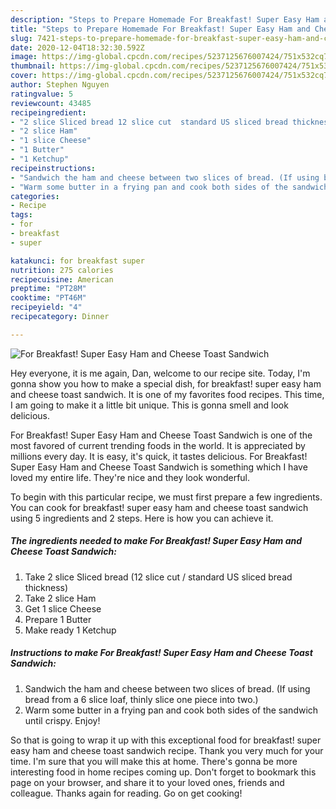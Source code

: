 ```yaml
---
description: "Steps to Prepare Homemade For Breakfast! Super Easy Ham and Cheese Toast Sandwich"
title: "Steps to Prepare Homemade For Breakfast! Super Easy Ham and Cheese Toast Sandwich"
slug: 7421-steps-to-prepare-homemade-for-breakfast-super-easy-ham-and-cheese-toast-sandwich
date: 2020-12-04T18:32:30.592Z
image: https://img-global.cpcdn.com/recipes/5237125676007424/751x532cq70/for-breakfast-super-easy-ham-and-cheese-toast-sandwich-recipe-main-photo.jpg
thumbnail: https://img-global.cpcdn.com/recipes/5237125676007424/751x532cq70/for-breakfast-super-easy-ham-and-cheese-toast-sandwich-recipe-main-photo.jpg
cover: https://img-global.cpcdn.com/recipes/5237125676007424/751x532cq70/for-breakfast-super-easy-ham-and-cheese-toast-sandwich-recipe-main-photo.jpg
author: Stephen Nguyen
ratingvalue: 5
reviewcount: 43485
recipeingredient:
- "2 slice Sliced bread 12 slice cut  standard US sliced bread thickness"
- "2 slice Ham"
- "1 slice Cheese"
- "1 Butter"
- "1 Ketchup"
recipeinstructions:
- "Sandwich the ham and cheese between two slices of bread. (If using bread from a 6 slice loaf, thinly slice one piece into two.)"
- "Warm some butter in a frying pan and cook both sides of the sandwich until crispy. Enjoy!"
categories:
- Recipe
tags:
- for
- breakfast
- super

katakunci: for breakfast super 
nutrition: 275 calories
recipecuisine: American
preptime: "PT28M"
cooktime: "PT46M"
recipeyield: "4"
recipecategory: Dinner

---
```



![For Breakfast! Super Easy Ham and Cheese Toast Sandwich](https://img-global.cpcdn.com/recipes/5237125676007424/751x532cq70/for-breakfast-super-easy-ham-and-cheese-toast-sandwich-recipe-main-photo.jpg)

Hey everyone, it is me again, Dan, welcome to our recipe site. Today, I'm gonna show you how to make a special dish, for breakfast! super easy ham and cheese toast sandwich. It is one of my favorites food recipes. This time, I am going to make it a little bit unique. This is gonna smell and look delicious.



For Breakfast! Super Easy Ham and Cheese Toast Sandwich is one of the most favored of current trending foods in the world. It is appreciated by millions every day. It is easy, it's quick, it tastes delicious. For Breakfast! Super Easy Ham and Cheese Toast Sandwich is something which I have loved my entire life. They're nice and they look wonderful.


To begin with this particular recipe, we must first prepare a few ingredients. You can cook for breakfast! super easy ham and cheese toast sandwich using 5 ingredients and 2 steps. Here is how you can achieve it.

<!--inarticleads1-->

##### The ingredients needed to make For Breakfast! Super Easy Ham and Cheese Toast Sandwich:

1. Take 2 slice Sliced bread (12 slice cut / standard US sliced bread thickness)
1. Take 2 slice Ham
1. Get 1 slice Cheese
1. Prepare 1 Butter
1. Make ready 1 Ketchup




<!--inarticleads2-->

##### Instructions to make For Breakfast! Super Easy Ham and Cheese Toast Sandwich:

1. Sandwich the ham and cheese between two slices of bread. (If using bread from a 6 slice loaf, thinly slice one piece into two.)
1. Warm some butter in a frying pan and cook both sides of the sandwich until crispy. Enjoy!




So that is going to wrap it up with this exceptional food for breakfast! super easy ham and cheese toast sandwich recipe. Thank you very much for your time. I'm sure that you will make this at home. There's gonna be more interesting food in home recipes coming up. Don't forget to bookmark this page on your browser, and share it to your loved ones, friends and colleague. Thanks again for reading. Go on get cooking!
